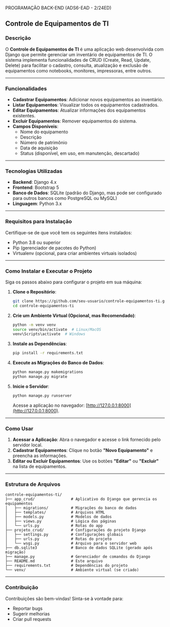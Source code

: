 PROGRAMAÇÃO BACK-END (ADS6-EAD - 2/24ED)

## **Controle de Equipamentos de TI**

### **Descrição**
O **Controle de Equipamentos de TI** é uma aplicação web desenvolvida com Django que permite gerenciar um inventário de equipamentos de TI. O sistema implementa funcionalidades de CRUD (Create, Read, Update, Delete) para facilitar o cadastro, consulta, atualização e exclusão de equipamentos como notebooks, monitores, impressoras, entre outros.

---

### **Funcionalidades**
- **Cadastrar Equipamentos**: Adicionar novos equipamentos ao inventário.
- **Listar Equipamentos**: Visualizar todos os equipamentos cadastrados.
- **Editar Equipamentos**: Atualizar informações dos equipamentos existentes.
- **Excluir Equipamentos**: Remover equipamentos do sistema.
- **Campos Disponíveis**:
  - Nome do equipamento
  - Descrição
  - Número de patrimônio
  - Data de aquisição
  - Status (disponível, em uso, em manutenção, descartado)

---

### **Tecnologias Utilizadas**
- **Backend**: Django 4.x
- **Frontend**: Bootstrap 5
- **Banco de Dados**: SQLite (padrão do Django, mas pode ser configurado para outros bancos como PostgreSQL ou MySQL)
- **Linguagem**: Python 3.x

---

### **Requisitos para Instalação**
Certifique-se de que você tem os seguintes itens instalados:
- Python 3.8 ou superior
- Pip (gerenciador de pacotes do Python)
- Virtualenv (opcional, para criar ambientes virtuais isolados)

---

### **Como Instalar e Executar o Projeto**
Siga os passos abaixo para configurar o projeto em sua máquina:

1. **Clone o Repositório**:
   ```bash
   git clone https://github.com/seu-usuario/controle-equipamentos-ti.git
   cd controle-equipamentos-ti
   ```

2. **Crie um Ambiente Virtual (Opcional, mas Recomendado)**:
   ```bash
   python -m venv venv
   source venv/bin/activate  # Linux/MacOS
   venv\Scripts\activate  # Windows
   ```

3. **Instale as Dependências**:
   ```bash
   pip install -r requirements.txt
   ```

4. **Execute as Migrações do Banco de Dados**:
   ```bash
   python manage.py makemigrations
   python manage.py migrate
   ```

5. **Inicie o Servidor**:
   ```bash
   python manage.py runserver
   ```
   Acesse a aplicação no navegador: [http://127.0.0.1:8000](http://127.0.0.1:8000).

---

### **Como Usar**
1. **Acessar a Aplicação**: Abra o navegador e acesse o link fornecido pelo servidor local.
2. **Cadastrar Equipamentos**: Clique no botão **"Novo Equipamento"** e preencha as informações.
3. **Editar ou Excluir Equipamentos**: Use os botões **"Editar"** ou **"Excluir"** na lista de equipamentos.

---

### **Estrutura de Arquivos**
```plaintext
controle-equipamentos-ti/
├── app_crud/                # Aplicativo do Django que gerencia os equipamentos
│   ├── migrations/          # Migrações do banco de dados
│   ├── templates/           # Arquivos HTML
│   ├── models.py            # Modelos de dados
│   ├── views.py             # Lógica das páginas
│   └── urls.py              # Rotas do app
├── projeto_crud/            # Configurações do projeto Django
│   ├── settings.py          # Configurações globais
│   ├── urls.py              # Rotas do projeto
│   └── wsgi.py              # Arquivo para o servidor web
├── db.sqlite3               # Banco de dados SQLite (gerado após migração)
├── manage.py                # Gerenciador de comandos do Django
├── README.md                # Este arquivo
├── requirements.txt         # Dependências do projeto
└── venv/                    # Ambiente virtual (se criado)
```

---

### **Contribuição**
Contribuições são bem-vindas! Sinta-se à vontade para:
- Reportar bugs
- Sugerir melhorias
- Criar pull requests
